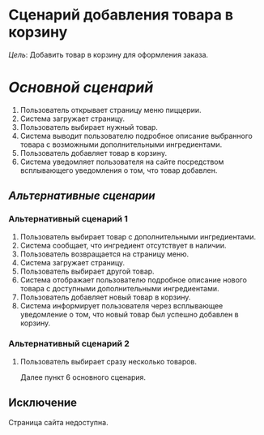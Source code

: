 # Сценарий добавления товара в корзину

*Цель*: Добавить товар в корзину для оформления заказа.

# *Основной сценарий*

1. Пользователь открывает страницу меню пиццерии.
2. Система загружает страницу.
3. Пользователь выбирает нужный товар.
4. Система выводит пользователю подробное описание выбранного товара с возможными дополнительными ингредиентами.
5. Пользователь добавляет товар в корзину.
6. Система уведомляет пользователя на сайте посредством всплывающего уведомления о том, что товар добавлен.

## *Альтернативные сценарии*

### **Альтернативный сценарий 1**

1. Пользователь выбирает товар с дополнительными ингредиентами.
2. Система сообщает, что ингредиент отсутствует в наличии.
3. Пользователь возвращается на страницу меню.
4. Система загружает страницу.
5. Пользователь выбирает другой товар.
6. Система отображает пользователю подробное описание нового товара с доступными дополнительными ингредиентами.
7. Пользователь добавляет новый товар в корзину.
8. Система информирует пользователя через всплывающее уведомление о том, что новый товар был успешно добавлен в корзину.

### **Альтернативный сценарий 2**

1. Пользователь выбирает сразу несколько товаров.
   
   Далее пункт 6 основного сценария.

## **Исключение**

Страница сайта недоступна.
